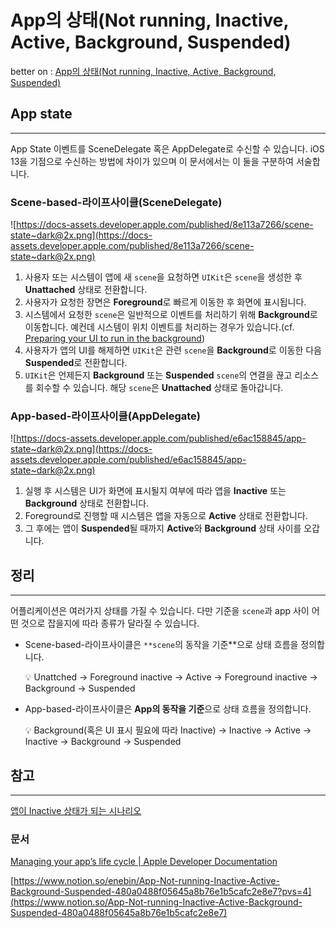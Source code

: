 # App의 상태(Not running, Inactive, Active, Background, Suspended)

better on : [App의 상태(Not running, Inactive, Active, Background, Suspended)](https://www.notion.so/App-Not-running-Inactive-Active-Background-Suspended-480a0488f05645a8b76e1b5cafc2e8e7) 

## App state

---

App State 이벤트를 SceneDelegate 혹은 AppDelegate로 수신할 수 있습니다. iOS 13을 기점으로 수신하는 방법에 차이가 있으며 이 문서에서는 이 둘을 구분하여 서술합니다.

### Scene-based-라이프사이클(SceneDelegate)

![https://docs-assets.developer.apple.com/published/8e113a7266/scene-state~dark@2x.png](https://docs-assets.developer.apple.com/published/8e113a7266/scene-state~dark@2x.png)

1. 사용자 또는 시스템이 앱에 새 `scene`을 요청하면 `UIKit`은 `scene`을 생성한 후 **Unattached** 상태로 전환합니다. 
2. 사용자가 요청한 장면은 **Foreground**로 빠르게 이동한 후 화면에 표시됩니다. 
3. 시스템에서 요청한 `scene`은 일반적으로 이벤트를 처리하기 위해 **Background**로 이동합니다. 예컨데 시스템이 위치 이벤트를 처리하는 경우가 있습니다.(cf. [Preparing your UI to run in the background](https://developer.apple.com/documentation/uikit/app_and_environment/scenes/preparing_your_ui_to_run_in_the_background))
4. 사용자가 앱의 UI를 해제하면 `UIKit`은 관련 `scene`을 **Background**로 이동한 다음 **Suspended**로 전환합니다. 
5. `UIKit`은 언제든지 **Background** 또는 **Suspended** `scene`의 연결을 끊고 리소스를 회수할 수 있습니다. 해당 `scene`은 **Unattached** 상태로 돌아갑니다.

### App-based-라이프사이클(AppDelegate)

![https://docs-assets.developer.apple.com/published/e6ac158845/app-state~dark@2x.png](https://docs-assets.developer.apple.com/published/e6ac158845/app-state~dark@2x.png)

1. 실행 후 시스템은 UI가 화면에 표시될지 여부에 따라 앱을 **Inactive** 또는 **Background** 상태로 전환합니다.
2. Foreground로 진행할 때 시스템은 앱을 자동으로 **Active** 상태로 전환합니다. 
3. 그 후에는 앱이 **Suspended**될 때까지 **Active**와 **Background** 상태 사이를 오갑니다.

## 정리

---

어플리케이션은 여러가지 상태를 가질 수 있습니다. 다만 기준을 `scene`과 app 사이 어떤 것으로 잡을지에 따라  종류가 달라질 수 있습니다.

- Scene-based-라이프사이클은 `**scene`의 동작을 기준**으로 상태 흐름을 정의합니다.
    
    <aside>
    💡 Unattched → Foreground inactive → Active → Foreground inactive → Background → Suspended
    
    </aside>
    
- App-based-라이프사이클은 **App의 동작을 기준**으로 상태 흐름을 정의합니다.
    
    <aside>
    💡 Background(혹은 UI 표시 필요에 따라 Inactive) → Inactive → Active → Inactive → Background → Suspended
    
    </aside>
    

## 참고

---

[앱이 Inactive 상태가 되는 시나리오](https://www.notion.so/Inactive-c654e1d6595f4ab892fcc4b513301764) 

### 문서

[Managing your app’s life cycle | Apple Developer Documentation](https://developer.apple.com/documentation/uikit/app_and_environment/managing_your_app_s_life_cycle)

[https://www.notion.so/enebin/App-Not-running-Inactive-Active-Background-Suspended-480a0488f05645a8b76e1b5cafc2e8e7?pvs=4](https://www.notion.so/App-Not-running-Inactive-Active-Background-Suspended-480a0488f05645a8b76e1b5cafc2e8e7)